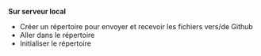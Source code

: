 **Sur serveur local**
- Créer un répertoire pour envoyer et recevoir les fichiers vers/de Github
- Aller dans le répertoire
- Initialiser le répertoire
